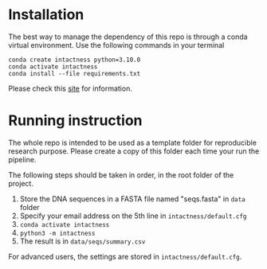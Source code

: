 # Installation

The best way to manage the dependency of this repo is through a conda virtual
environment. Use the following commands in your terminal

```
conda create intactness python=3.10.0
conda activate intactness
conda install --file requirements.txt
```

Please check this [site](https://www.anaconda.com/) for information.


# Running instruction

The whole repo is intended to be used as a template folder for reproducible
research purpose. Please create a copy of this folder each time your run the
pipeline.

The following steps should be taken in order, in the root folder of the project.

1. Store the DNA sequences in a FASTA file named "seqs.fasta" in `data` folder
1. Specify your email address on the 5th line in `intactness/default.cfg`
1. `conda activate intactness`
1. `python3 -m intactness`
1. The result is in `data/seqs/summary.csv`

For advanced users, the settings are stored in `intactness/default.cfg`.
